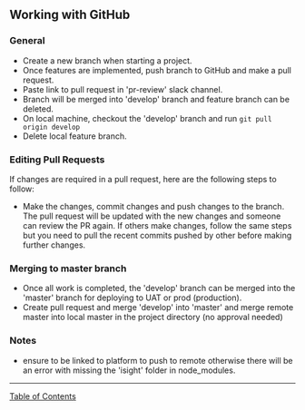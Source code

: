 ## Working with GitHub

### General
- Create a new branch when starting a project.
- Once features are implemented, push branch to GitHub and make a pull request.
- Paste link to pull request in 'pr-review' slack channel.
- Branch will be merged into 'develop' branch and feature branch can be deleted.
- On local machine, checkout the 'develop' branch and run `git pull	origin develop`
- Delete local feature branch.

### Editing Pull Requests
If changes are required in a pull request, here are the following steps to follow:
- Make the changes, commit changes and push changes to the branch. The pull request will be updated with the new changes and someone can review the PR again.
If others make changes, follow the same steps but you need to pull the recent commits pushed by other before making further changes.

### Merging to master branch
- Once all work is completed, the 'develop' branch can be merged into the 'master' branch for deploying to UAT or prod (production).
- Create pull request and merge 'develop' into 'master' and merge remote master into local master in the project directory (no approval needed)

### Notes
- ensure to be linked to platform to push to remote otherwise there will be an error with missing the 'isight' folder in node_modules.

***
[Table of Contents](../README.md)